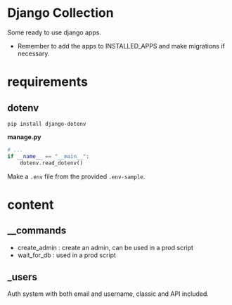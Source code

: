 # Django Collection

Some ready to use django apps.

- Remember to add the apps to INSTALLED_APPS and make migrations if necessary.

# requirements

## dotenv
`pip install django-dotenv`

**manage.py**
```python
# ...
if __name__ == "__main__":
    dotenv.read_dotenv()

```
Make a `.env` file from the provided `.env-sample`.

# content

## __commands

- create_admin : create an admin, can be used in a prod script
- wait_for_db : used in a prod script

## _users

Auth system with both email and username, classic and API included.
